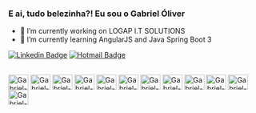 ### E ai, tudo belezinha?! Eu sou o Gabriel Óliver

- 🔭 I’m currently working on LOGAP I.T SOLUTIONS 
- 🌱 I’m currently learning AngularJS and Java Spring Boot 3

[![Linkedin Badge](https://img.shields.io/badge/-LinkedIn-blue?style=flat-square&logo=Linkedin&logoColor=white&link=https://www.linkedin.com/in/gabriel-%C3%B3liver-moura-527b41215/)](https://www.linkedin.com/in/gabriel-%C3%B3liver-moura-527b41215/)
[![Hotmail Badge](https://img.shields.io/badge/-Hotmail-0078D4?style=flat-square&logo=microsoft-outlook&logoColor=white&link=mailto:gabriel-oliver-moura@outlook.com)](mailto:gabriel-oliver-moura@outlook.com)
<div style="display: inline_block"><br/>
  <img align="center" alt="Gabriel-Js" height="30" width="40" src="https://cdn.jsdelivr.net/gh/devicons/devicon/icons/javascript/javascript-original.svg">
  <img align="center" alt="Gabriel-Ts" height="30" width="40" src="https://cdn.jsdelivr.net/gh/devicons/devicon/icons/typescript/typescript-original.svg">
  <img align="center" alt="Gabriel-React" height="30" width="40" src="https://cdn.jsdelivr.net/gh/devicons/devicon/icons/react/react-original.svg">
  <img align="center" alt="Gabriel-HTML" height="30" width="40" src="https://cdn.jsdelivr.net/gh/devicons/devicon/icons/html5/html5-original.svg" />
  <img align="center" alt="Gabriel-CSS" height="30" width="40" src="https://cdn.jsdelivr.net/gh/devicons/devicon/icons/css3/css3-original.svg" />
  <img align="center" alt="Gabriel-Electron" height="30" width="40" src="https://cdn.jsdelivr.net/gh/devicons/devicon/icons/electron/electron-original.svg" />
  <img align="center" alt="Gabriel-NodeJs" height="30" width="40" src="https://cdn.jsdelivr.net/gh/devicons/devicon/icons/nodejs/nodejs-original.svg" />
  <img align="center" alt="Gabriel-Postfresql" height="30" width="40" src="https://cdn.jsdelivr.net/gh/devicons/devicon/icons/postgresql/postgresql-original.svg" />
  <img align="center" alt="Gabriel-AngularJs" height="30" width="40" src="https://cdn.jsdelivr.net/gh/devicons/devicon/icons/angularjs/angularjs-original.svg" />
  <img align="center" alt="Gabriel-Spring" height="30" width="40" src="https://cdn.jsdelivr.net/gh/devicons/devicon/icons/spring/spring-original.svg" />
  <img align="center" alt="Gabriel-Java" height="30" width="40" src="https://cdn.jsdelivr.net/gh/devicons/devicon/icons/java/java-original.svg" />
  <img align="center" alt="Gabriel-Ionic" height="30" width="40" src="https://cdn.jsdelivr.net/gh/devicons/devicon/icons/ionic/ionic-original.svg" />
</div>

 

